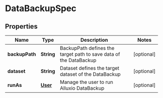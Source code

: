 
# DataBackupSpec

## Properties
Name | Type | Description | Notes
------------ | ------------- | ------------- | -------------
**backupPath** | **String** | BackupPath defines the target path to save data of the DataBackup |  [optional]
**dataset** | **String** | Dataset defines the target dataset of the DataBackup |  [optional]
**runAs** | [**User**](User.md) | Manage the user to run Alluxio DataBackup |  [optional]



